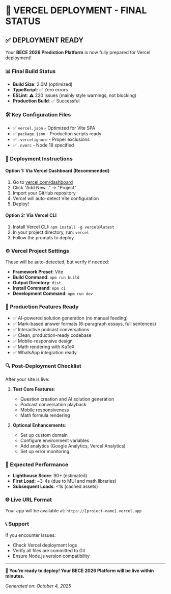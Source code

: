 # 🚀 VERCEL DEPLOYMENT - FINAL STATUS

## ✅ DEPLOYMENT READY

Your **BECE 2026 Prediction Platform** is now fully prepared for Vercel deployment!

### 📊 Final Build Status
- **Build Size**: 2.0M (optimized)
- **TypeScript**: ✅ Zero errors
- **ESLint**: ⚠️ 220 issues (mainly style warnings, not blocking)
- **Production Build**: ✅ Successful

### 🛠️ Key Configuration Files
- ✅ `vercel.json` - Optimized for Vite SPA
- ✅ `package.json` - Production scripts ready
- ✅ `.vercelignore` - Proper exclusions
- ✅ `.nvmrc` - Node 18 specified

### 🎯 Deployment Instructions

#### Option 1: Via Vercel Dashboard (Recommended)
1. Go to [vercel.com/dashboard](https://vercel.com/dashboard)
2. Click "Add New..." → "Project"
3. Import your GitHub repository
4. Vercel will auto-detect Vite configuration
5. Deploy!

#### Option 2: Via Vercel CLI
1. Install Vercel CLI: `npm install -g vercel@latest`
2. In your project directory, run: `vercel`
3. Follow the prompts to deploy

### ⚙️ Vercel Project Settings
These will be auto-detected, but verify if needed:
- **Framework Preset**: Vite
- **Build Command**: `npm run build`
- **Output Directory**: `dist`
- **Install Command**: `npm ci`
- **Development Command**: `npm run dev`

### 🎯 Production Features Ready
- ✅ AI-powered solution generation (no manual feeding)
- ✅ Mark-based answer formats (6-paragraph essays, full sentences)
- ✅ Interactive podcast conversations
- ✅ Clean, production-ready codebase
- ✅ Mobile-responsive design
- ✅ Math rendering with KaTeX
- ✅ WhatsApp integration ready

### 🔍 Post-Deployment Checklist
After your site is live:
1. **Test Core Features**:
   - Question creation and AI solution generation
   - Podcast conversation playback
   - Mobile responsiveness
   - Math formula rendering

2. **Optional Enhancements**:
   - Set up custom domain
   - Configure environment variables
   - Add analytics (Google Analytics, Vercel Analytics)
   - Set up error monitoring

### 📱 Expected Performance
- **Lighthouse Score**: 90+ (estimated)
- **First Load**: ~3-4s (due to MUI and math libraries)
- **Subsequent Loads**: <1s (cached assets)

### 🌐 Live URL Format
Your app will be available at:
`https://[project-name].vercel.app`

### 📞 Support
If you encounter issues:
- Check Vercel deployment logs
- Verify all files are committed to Git
- Ensure Node.js version compatibility

---

**🎉 You're ready to deploy! Your BECE 2026 Platform will be live within minutes.**

*Generated on: October 4, 2025*

